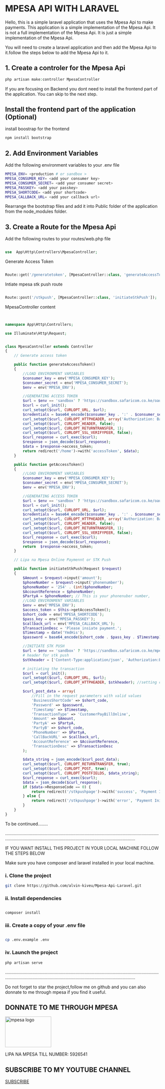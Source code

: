 # MPESA API WITH LARAVEL

Hello, this is a simple laravel application that uses the Mpesa Api to make payments. This application is a simple implementation of the Mpesa Api. It is not a full implementation of the Mpesa Api. It is just a simple implementation of the Mpesa Api.

You will need to create a laravel application and then add the Mpesa Api to it.follow the steps below to add the Mpesa Api to it.

## 1. Create a controler for the Mpesa Api

```php
php artisan make:controller MpesaController
```

If you are focusing on Backend you dont need to install the frontend part of the application. You can skip to the next step.

## Install the frontend part of the application (Optional)

install boostrap for the frontend

```bash
npm install bootstrap
```

## 2. Add Environment Variables

Add the following environment variables to your .env file

```bash
MPESA_ENV= <production # or sandbox >
MPESA_CONSUMER_KEY= <add your consumer key>
MPESA_CONSUMER_SECRET= <add your consumer secret>
MPESA_PASSKEY= <add your passkey>
MPESA_SHORTCODE= <add your shortcode>
MPESA_CALLBACK_URL= <add your callback url>
```

Rearrange the bootstrap files and add it into Public folder of the application from the node_modules folder.

## 3. Create a Route for the Mpesa Api

Add the following routes to your routes/web.php file

```php

use  App\Http\Controllers\MpesaController;

```

Generate Access Token

```php

Route::get('/generatetoken', [MpesaController::class, 'generateAccessToken']);

```

Intiate mpesa stk push route

```php

Route::post('/stkpush', [MpesaController::class, 'initiateStkPush']);

```

MpesaController content

```php


namespace App\Http\Controllers;

use Illuminate\Http\Request;


class MpesaController extends Controller
{
    // Generate access token

    public function generateAccessToken()
    {
        //LOAD ENVIRONMENT VARIABLES
        $consumer_key = env('MPESA_CONSUMER_KEY');
        $consumer_secret = env('MPESA_CONSUMER_SECRET');
        $env = env('MPESA_ENV');

        //GENERATING ACCESS TOKEN
        $url = $env == 'sandbox' ? 'https://sandbox.safaricom.co.ke/oauth/v1/generate?grant_type=client_credentials' : 'https://api.safaricom.co.ke/oauth/v1/generate?grant_type=client_credentials';
        $curl = curl_init();
        curl_setopt($curl, CURLOPT_URL, $url);
        $credentials = base64_encode($consumer_key . ':' . $consumer_secret);
        curl_setopt($curl, CURLOPT_HTTPHEADER, array('Authorization: Basic ' . $credentials)); //setting a custom header
        curl_setopt($curl, CURLOPT_HEADER, false);
        curl_setopt($curl, CURLOPT_RETURNTRANSFER, 1);
        curl_setopt($curl, CURLOPT_SSL_VERIFYPEER, false);
        $curl_response = curl_exec($curl);
        $response = json_decode($curl_response);
        $data = $response->access_token;
        return redirect('/home')->with('accessToken', $data);
    }

    public function getAccessToken()
    {
        //LOAD ENVIRONMENT VARIABLES
        $consumer_key = env('MPESA_CONSUMER_KEY');
        $consumer_secret = env('MPESA_CONSUMER_SECRET');
        $env = env('MPESA_ENV');

        //GENERATING ACCESS TOKEN
        $url = $env == 'sandbox' ? 'https://sandbox.safaricom.co.ke/oauth/v1/generate?grant_type=client_credentials' : 'https://api.safaricom.co.ke/oauth/v1/generate?grant_type=client_credentials';
        $curl = curl_init();
        curl_setopt($curl, CURLOPT_URL, $url);
        $credentials = base64_encode($consumer_key . ':' . $consumer_secret);
        curl_setopt($curl, CURLOPT_HTTPHEADER, array('Authorization: Basic ' . $credentials)); //setting a custom header
        curl_setopt($curl, CURLOPT_HEADER, false);
        curl_setopt($curl, CURLOPT_RETURNTRANSFER, 1);
        curl_setopt($curl, CURLOPT_SSL_VERIFYPEER, false);
        $curl_response = curl_exec($curl);
        $response = json_decode($curl_response);
        return  $response->access_token;
    }

    // Lipa na Mpesa Online Paymennt or STK Push

    public function initiateStkPush(Request $request)
    {
        $Amount = $request->input('amount');
        $phoneNumber = $request->input('phonenumber');
        $phoneNumber = '254' . (int)$phoneNumber;
        $AccountReference = $phoneNumber;
        $PartyA = $phoneNumber; // This is your phonenuber number,
        //LOAD ENVIRONMENT VARIABLES
        $env = env('MPESA_ENV');
        $access_token = $this->getAccessToken();
        $short_code = env('MPESA_SHORTCODE');
        $pass_key = env('MPESA_PASSKEY');
        $callback_url = env('MPESA_CALLBACK_URL');
        $TransactionDesc = 'Please insiate payment.';
        $Timestamp = date('YmdHis');
        $password = base64_encode($short_code . $pass_key . $Timestamp);

        //INITIATE STK PUSH
        $url = $env == 'sandbox' ? 'https://sandbox.safaricom.co.ke/mpesa/stkpush/v1/processrequest' : 'https://api.safaricom.co.ke/mpesa/stkpush/v1/processrequest';
        # header for stk push
        $stkheader = ['Content-Type:application/json', 'Authorization:Bearer ' . $access_token];

        # initiating the transaction
        $curl = curl_init();
        curl_setopt($curl, CURLOPT_URL, $url);
        curl_setopt($curl, CURLOPT_HTTPHEADER, $stkheader); //setting custom header

        $curl_post_data = array(
            //Fill in the request parameters with valid values
            'BusinessShortCode' => $short_code,
            'Password' => $password,
            'Timestamp' => $Timestamp,
            'TransactionType' => 'CustomerPayBillOnline',
            'Amount' => $Amount,
            'PartyA' => $PartyA,
            'PartyB' => $short_code,
            'PhoneNumber' => $PartyA,
            'CallBackURL' => $callback_url,
            'AccountReference' => $AccountReference,
            'TransactionDesc' => $TransactionDesc
        );

        $data_string = json_encode($curl_post_data);
        curl_setopt($curl, CURLOPT_RETURNTRANSFER, true);
        curl_setopt($curl, CURLOPT_POST, true);
        curl_setopt($curl, CURLOPT_POSTFIELDS, $data_string);
        $curl_response = curl_exec($curl);
        $data = json_decode($curl_response);
        if ($data->ResponseCode == 0) {
            return redirect('/stkpushpage')->with('success', 'Payment Initiated Successfully');
        } else {
            return redirect('/stkpushpage')->with('error', 'Payment Initiation Failed');
        }
    }
}

```

To be continued........

.....................................................................................................................................................................................................................................

IF YOU WANT INSTALL THIS PROJECT IN YOUR LOCAL MACHINE FOLLOW THE STEPS BELOW

Make sure you have composer and laravel installed in your local machine.

### i. Clone the project

```bash
git clone https://github.com/alvin-kiveu/Mpesa-Api-Laravel.git
```

### ii. Install dependencies

```bash

composer install

```

### iii. Create a copy of your .env file

```bash

cp .env.example .env

```

### iv. Launch the project

```bash
php artisan serve
```

.....................................................................................................................................................................................................................................

Do not forget to star the project,follow me on github and you can also donnate to me through mpesa if you find it useful.

## DONNATE TO ME THROUGH MPESA

<img width="150" height="100" src="https://scents.co.ke/wp-content/uploads/2019/05/lipa-na-mpesa.jpg" alt="mpesa logo">

LIPA NA MPESA TILL NUMBER: 5926541

## SUBSCRIBE TO MY YOUTUBE CHANNEL

<a href="https://www.youtube.com/@umeskiasoftwares8211"> SUBSCRIBE </a>
